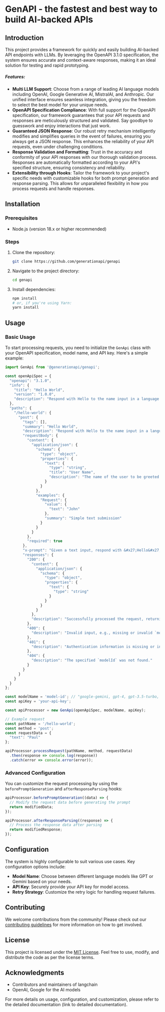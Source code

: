 # GenAPI - the fastest and best way to build AI-backed APIs

## Introduction
This project provides a framework for quickly and easily building AI-backed API endpoints with LLMs. By leveraging the OpenAPI 3.1.0 specification, the system ensures accurate and context-aware responses, making it an ideal solution for testing and rapid prototyping.

##### Features:
* **Multi LLM Support**: Choose from a range of leading AI language models including OpenAI, Google Generative AI, MistralAI, and Anthropic. Our unified interface ensures seamless integration, giving you the freedom to select the best model for your unique needs.
* **OpenAPI Specification Compliance**: With full support for the OpenAPI specification, our framework guarantees that your API requests and responses are meticulously structured and validated. Say goodbye to guesswork and enjoy interactions that just work.
* **Guaranteed JSON Response**: Our robust retry mechanism intelligently modifies and simplifies queries in the event of failures, ensuring you always get a JSON response. This enhances the reliability of your API requests, even under challenging conditions.
* **Response Validation and Formatting**: Trust in the accuracy and conformity of your API responses with our thorough validation process. Responses are automatically formatted according to your API's specified structure, ensuring consistency and reliability.
* **Extensibility through Hooks**: Tailor the framework to your project's specific needs with customizable hooks for both prompt generation and response parsing. This allows for unparalleled flexibility in how you process requests and handle responses.

## Installation

### Prerequisites
- Node.js (version 18.x or higher recommended)

### Steps
1. Clone the repository:
   ```bash
   git clone https://github.com/generationapi/genapi
   ```
2. Navigate to the project directory:
   ```bash
   cd genapi
   ```
3. Install dependencies:
   ```bash
   npm install
   # or, if you're using Yarn:
   yarn install
   ```

## Usage

### Basic Usage
To start processing requests, you need to initialize the `GenApi` class with your OpenAPI specification, model name, and API key. Here's a simple example:

```javascript
import GenApi from '@generationapi/genapi';

const openApiSpec = {
  "openapi": "3.1.0",
  "info": {
    "title": "Hello World",
    "version": "1.0.0",
    "description": "Respond with Hello to the name input in a language other than English. Always use a random language."
  },
  "paths": {
    "/hello-world": {
      "post": {
        "tags": [],
        "summary": "Hello World",
        "description": "Respond with Hello to the name input in a language other than English. Always use a random language.",
        "requestBody": {
          "content": {
            "application/json": {
              "schema": {
                "type": "object",
                "properties": {
                  "text": {
                    "type": "string",
                    "title": "User Name",
                    "description": "The name of the user to be greeted."
                  }
                }
              },
              "examples": {
                "Request": {
                  "value": {
                    "text": "John"
                  },
                  "summary": "Simple text submission"
                }
              }
            }
          },
          "required": true
        },
        "x-prompt": "Given a text input, respond with &#x27;Hello&#x27; followed by the name in a random non-English language. Ensure the output is in the format specified by the &#x60;response_schema&#x60;.",
        "responses": {
          "200": {
            "content": {
              "application/json": {
                "schema": {
                  "type": "object",
                  "properties": {
                    "text": {
                      "type": "string"
                    }
                  }
                }
              }
            },
            "description": "Successfully processed the request, returning a structured response from the model."
          },
          "400": {
            "description": "Invalid input, e.g., missing or invalid `modelId` or data."
          },
          "401": {
            "description": "Authentication information is missing or invalid."
          },
          "404": {
            "description": "The specified `modelId` was not found."
          }
        }
      }
    }
  }
};

const modelName = 'model-id'; // "google-gemini, gpt-4, gpt-3.5-turbo, mistral-large-latest, claude-3-sonnet"
const apiKey = 'your-api-key';

const apiProcessor = new GenApi(openApiSpec, modelName, apiKey);

// Example request
const pathName = '/hello-world';
const method = 'post';
const requestData = {
  "text": "Paul"
};

apiProcessor.processRequest(pathName, method, requestData)
  .then(response => console.log(response))
  .catch(error => console.error(error));
```

### Advanced Configuration
You can customize the request processing by using the `beforePromptGeneration` and `afterResponseParsing` hooks:

```javascript
apiProcessor.beforePromptGeneration((data) => {
  // Modify the request data before generating the prompt
  return modifiedData;
});

apiProcessor.afterResponseParsing((response) => {
  // Process the response data after parsing
  return modifiedResponse;
});
```

## Configuration
The system is highly configurable to suit various use cases. Key configuration options include:
- **Model Name**: Choose between different language models like GPT or Gemini based on your needs.
- **API Key**: Securely provide your API key for model access.
- **Retry Strategy**: Customize the retry logic for handling request failures.

## Contributing
We welcome contributions from the community! Please check out our [contributing guidelines](CONTRIBUTING.md) for more information on how to get involved.

## License
This project is licensed under the [MIT License](LICENSE). Feel free to use, modify, and distribute the code as per the license terms.

## Acknowledgments
- Contributors and maintainers of langchain
- OpenAI, Google for the AI models

For more details on usage, configuration, and customization, please refer to the detailed documentation (link to detailed documentation).